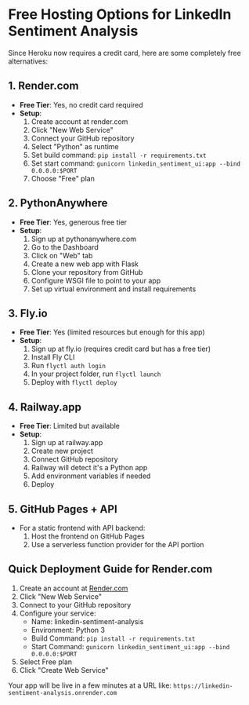 # Free Hosting Options for LinkedIn Sentiment Analysis

Since Heroku now requires a credit card, here are some completely free alternatives:

## 1. Render.com
- **Free Tier**: Yes, no credit card required
- **Setup**:
  1. Create account at render.com
  2. Click "New Web Service"
  3. Connect your GitHub repository
  4. Select "Python" as runtime
  5. Set build command: `pip install -r requirements.txt`
  6. Set start command: `gunicorn linkedin_sentiment_ui:app --bind 0.0.0.0:$PORT`
  7. Choose "Free" plan

## 2. PythonAnywhere
- **Free Tier**: Yes, generous free tier
- **Setup**:
  1. Sign up at pythonanywhere.com
  2. Go to the Dashboard
  3. Click on "Web" tab
  4. Create a new web app with Flask
  5. Clone your repository from GitHub
  6. Configure WSGI file to point to your app
  7. Set up virtual environment and install requirements

## 3. Fly.io
- **Free Tier**: Yes (limited resources but enough for this app)
- **Setup**:
  1. Sign up at fly.io (requires credit card but has a free tier)
  2. Install Fly CLI
  3. Run `flyctl auth login`
  4. In your project folder, run `flyctl launch`
  5. Deploy with `flyctl deploy`

## 4. Railway.app
- **Free Tier**: Limited but available
- **Setup**:
  1. Sign up at railway.app
  2. Create new project
  3. Connect GitHub repository
  4. Railway will detect it's a Python app
  5. Add environment variables if needed
  6. Deploy

## 5. GitHub Pages + API
- For a static frontend with API backend:
  1. Host the frontend on GitHub Pages
  2. Use a serverless function provider for the API portion

## Quick Deployment Guide for Render.com

1. Create an account at [Render.com](https://render.com/)
2. Click "New Web Service"
3. Connect to your GitHub repository
4. Configure your service:
   - Name: linkedin-sentiment-analysis
   - Environment: Python 3
   - Build Command: `pip install -r requirements.txt`
   - Start Command: `gunicorn linkedin_sentiment_ui:app --bind 0.0.0.0:$PORT`
5. Select Free plan
6. Click "Create Web Service"

Your app will be live in a few minutes at a URL like: `https://linkedin-sentiment-analysis.onrender.com` 